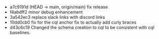 - a7c9191d (HEAD -> main, origin/main) fix release 
- f4abdff2 minor debug enhancement
- 3a542ec3 replace slack links with discord links
- 10dd0cb0 fix for the cql anchor fix to actually add curly braces
- d43c6c19 Changed the schema creation to cql to be consistent with cql baselines.
